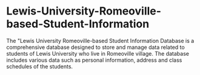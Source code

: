 # Lewis-University-Romeoville-based-Student-Information

The "Lewis University Romeoville-based Student Information Database is a comprehensive database designed to store and manage data related to students of Lewis University who live in Romeoville village. The database includes various data such as personal information, address and class schedules of the students.
